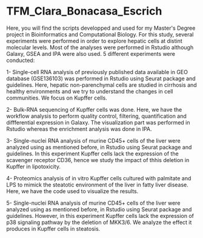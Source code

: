 # TFM_Clara_Bonacasa_Escrich
Here, you will find the scripts developped and used for my Master's Degree project in Bioinformatics and Computational Biology. For this study, several experiments were performed in order to explore hepatic cells at distint molecular levels. Most of the analyses were performed in Rstudio although Galaxy, GSEA and IPA were also used. 5 different experiments were conducted:

1- Single-cell RNA analysis of previously published data available in GEO database (GSE136103) was performed in Rstudio using Seurat package and guidelines. Here, hepatic non-parenchymal cells are studied in cirrhosis and healthy environments and we try to understand the changes in cell communities. We focus on Kupffer cells.

2- Bulk-RNA sequencing of Kupffer cells was done. Here, we have the workflow analysis to perform quality control, filtering, quantification and diffferential expression in Galaxy. The visualization part was performed in Rstudio whereas the enrichment analysis was done in IPA.

3- Single-nuclei RNA analysis of murine CD45+ cells of the liver were analyzed using as mentioned before, in Rstudio using Seurat package and guidelines. In this experiment Kupffer cells lack the expression of the scavenger receptor CD36, hence we study the impact of thhis deletion in Kupffer in lipotoxicity.

4- Proteomics analysis of in vitro Kupffer cells cultured with palmitate and LPS to mimick the steatotic environment of the liver in fatty liver disease. Here, we have the code used to visualize the results.

5- Single-nuclei RNA analysis of murine CD45+ cells of the liver were analyzed using as mentioned before, in Rstudio using Seurat package and guidelines. However, in this experiment Kupffer cells lack the expression of p38 signaling pathway by the deletion of MKK3/6. We analyze the effect it produces in Kupffer cells in steatosis.
